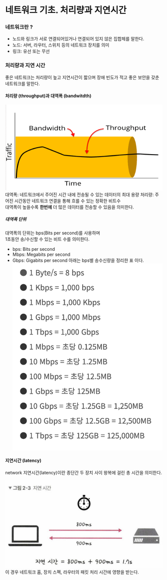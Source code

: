 # 네트워크 기초. 처리량과 지연시간

### 네트워크란 ?
[](./images/linkandnode.png)
- 노드와 링크가 서로 연결되어있거나 연결되어 있지 않은 집합체를 말한다.
- 노드: 서버, 라우터, 스위치 등의 네트워크 장치를 의미
- 링크: 유선 또는 무선

### 처리량과 지연 시간
좋은 네트워크는 처리량이 높고 지연시간이 짧으며 장애 빈도가 적고 좋은 보안을 갖춘 네트워크를 말한다.  
#### 처리량 (throughput)과 대역폭 (bandwitdth)
![0](./images/bandwidth.png)  
대역폭: 네트워크에서 주어진 시간 내에 전송될 수 있는 데이터의 최대 용량
처리량: 주어진 시간동안 네트워크 연결을 통해 흐를 수 있는 정확한 비트수  
대역폭이 높을수록 **한번에** 더 많은 데이터를 전송할 수 있음을 의미한다.  

##### 대역폭 단위
대역폭의 단위는 bps(Bits per second)를 사용하며  
1초동안 송/수신할 수 있는 비트 수를 의미한다.
- bps: Bits per second
- Mbps: Megabits per second
- Gbps: Gigabits per second
아래는 bps별 송수신량을 정리한 표 이다.  
![0](./images/bps.png)  

#### 지연시간 (latency)
network 지연시간(latency)이란 종단간 두 장치 사이 왕복에 걸린 총 시간을 의미한다.  

![0](./images/latency.png)  
이 경우 네트워크 홉, 장치 스펙, 라우터의 패킷 처리 시간에 영향을 받는다.  

